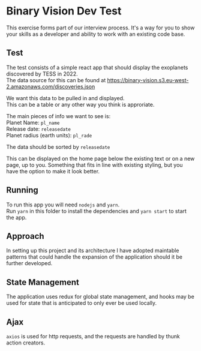 # Binary Vision Dev Test

This exercise forms part of our interview process. It's a way for you to show
your skills as a developer and ability to work with an existing code base.

## Test
The test consists of a simple react app that should display the exoplanets 
discovered by TESS in 2022.  
The data source for this can be found at https://binary-vision.s3.eu-west-2.amazonaws.com/discoveries.json

We want this data to be pulled in and displayed.  
This can be a table or any other way you think is approriate.

The main pieces of info we want to see is:  
Planet Name: `pl_name`  
Release date: `releasedate`  
Planet radius (earth units): `pl_rade`

The data should be sorted by `releasedate`

This can be displayed on the home page below the existing text or on a new page, 
up to you. Something that fits in line with existing styling, but you have the option 
to make it look better.

## Running

To run this app you will need `nodejs` and `yarn`.  
Run `yarn` in this folder to install the dependencies and `yarn start` to start the app.

## Approach

In setting up this project and its architecture I have adopted maintable patterns that could handle the expansion of the application should it be further developed.

## State Management

The application uses redux for global state management, and hooks may be used for state that is anticipated to only ever be used locally.

## Ajax

`axios` is used for http requests, and the requests are handled by thunk action creators.


